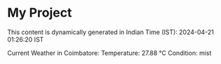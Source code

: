 # My Project

This content is dynamically generated in Indian Time (IST): 2024-04-21 01:26:20 IST


Current Weather in Coimbatore:
Temperature: 27.88 °C
Condition: mist

